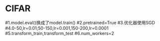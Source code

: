 # CIFAR
#1.model.eval()换成了model.train()
#2.pretrained=True
#3.优化器使用SGD
#4.0-50,lr=0.01;50-150,lr=0.001,150-200,lr=0.0001
#5.transform_train,transform_test
#6.num_workers=2
